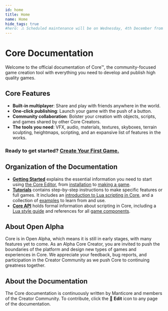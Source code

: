 ```yaml
---
id: home
title: Home
name: Home
hide_tags: true
#hero: ⚠ Scheduled maintenance will be on Wednesday, 4th December from 03:00 (CET) until 05:00 (CET) ⚠
---
```


# Core Documentation

Welcome to the official documentation of Core&trade;, the community-focused game creation tool with everything you need to develop and publish high quality games.

## Core Features

- **Built-in multiplayer**: Share and play with friends anywhere in the world.
- **One-click publishing**: Launch your game with the push of a button.
- **Community collaboration**: Bolster your creation with objects, scripts, and games shared by other Core Creators.
- **The tools you need**: VFX, audio, materials, textures, skyboxes, terrain sculpting, heightmaps, scripting, and an expansive list of features in the works.

### Ready to get started? [Create Your First Game.](my_first_multiplayer_game.md)

## Organization of the Documentation

- [**Getting Started**](editor_intro.md) explains the essential information  you need to start using [the Core Editor](editor_intro.md), from [installation](installing_core.md) to [making a game](my_first_multiplayer_game.md).
- [**Tutorials**](tutorials/overview.md) contains step-by-step instructions to make specific features or
  full games. It includes an [introduction to Lua scripting in Core](lua_basics_lightbulb.md), and a collection of [examples](examples.md) to learn from and use.
- [**Core API**](core_api.md) holds formal information about scripting in Core, including a [Lua style guide](lua_style_guide.md) and references for all [game components](components.md).

## About Open Alpha

Core is in Open Alpha, which means it is still in early stages, with many features yet to come. As an Alpha Core Creator, you are invited to push the boundaries of the platform and design new types of games and experiences in Core. We appreciate your feedback, bug reports, and participation in the Creator Community as we push Core to continuing greatness together.

## About the Documentation

The Core documentation is continuously written by Manticore and members of the Creator Community. To contribute, click the <a href="#" title="Edit this page" class="md-icon"></a> **Edit** icon to  any page of the documentation.
